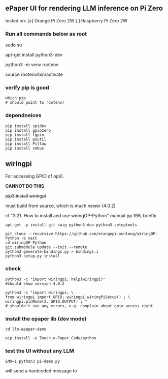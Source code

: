 ## ePaper UI for rendering LLM inference on Pi Zero 

tested on: 
[x] Orange Pi Zero 2W
[ ] Raspberry Pi Zero 2W

### Run all commands below as root

sudo su

apt-get install python3-dev

python3 -m venv rootenv

source rootenv/bin/activate

### verify pip is good
````
which pip
# should point to rootenv/
````

### dependneices 

```
pip install spidev
pip install gpiozero
pip install lgpio
pip install psutil
pip install Pillow
pip install smbus
```

## wiringpi
For accessing GPIO of opi0. 

**CANNOT DO THIS** 

~~pip3 install wiringpi~~

must build from source, which is much newer (4.0.2)

cf "3.21. How to install and use wiringOP-Python" manual pp 166, briefly

```
apt-get -y install git swig python3-dev python3-setuptools

git clone --recursive https://github.com/orangepi-xunlong/wiringOP-Python -b next
cd wiringOP-Python
git submodule update --init --remote
python3 generate-bindings.py > bindings.i
python3 setup.py install
```

### check
```
python3 -c "import wiringpi; help(wiringpi)"
#should show version 4.0.2
```

```
python3 -c "import wiringpi; \
from wiringpi import GPIO; wiringpi.wiringPiSetup() ; \
wiringpi.pinMode(2, GPIO.OUTPUT) ; "
# shouldn't see any errors, e.g. complain about gpio access right 
```

### install the epaper lib (dev mode)

```
cd llm-epaper-demo
```

```
pip install -e Touch_e-Paper_Code/python
```

### test the UI without any LLM

```
EMU=1 python3 pi-demo.py
```
will send a hardcoded message to 
